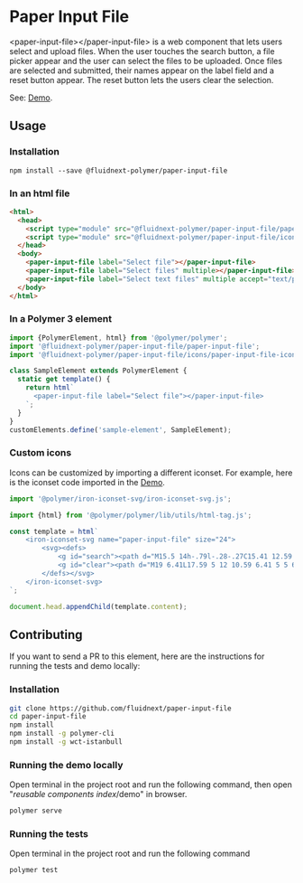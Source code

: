 # Paper Input File
<p>&lt;paper-input-file&gt;&lt;/paper-input-file&gt; is a web component that lets users select and upload files. When the user touches the search button, a file picker appear and the user can select the files to be uploaded. Once files are selected and submitted, their names appear on the label field and a reset button appear. The reset button lets the users clear the selection.</p>

See: [Demo]().

## Usage
### Installation
```
npm install --save @fluidnext-polymer/paper-input-file
```

### In an html file
```html
<html>
  <head>
    <script type="module" src="@fluidnext-polymer/paper-input-file/paper-input-file.js"></script>
    <script type="module" src="@fluidnext-polymer/paper-input-file/icons/paper-input-file-icons.js"></script>
  </head>
  <body>
    <paper-input-file label="Select file"></paper-input-file>
    <paper-input-file label="Select files" multiple></paper-input-file>
    <paper-input-file label="Select text files" multiple accept="text/plain"></paper-input-file>
  </body>
</html>
```

### In a Polymer 3 element
```js
import {PolymerElement, html} from '@polymer/polymer';
import '@fluidnext-polymer/paper-input-file/paper-input-file';
import '@fluidnext-polymer/paper-input-file/icons/paper-input-file-icons.js';

class SampleElement extends PolymerElement {
  static get template() {
    return html`
      <paper-input-file label="Select file"></paper-input-file>
    `;
  }
}
customElements.define('sample-element', SampleElement);
```

### Custom icons
Icons can be customized by importing a different iconset.
For example, here is the iconset code imported in the [Demo]().
```js
import '@polymer/iron-iconset-svg/iron-iconset-svg.js';

import {html} from '@polymer/polymer/lib/utils/html-tag.js';

const template = html`
    <iron-iconset-svg name="paper-input-file" size="24">
        <svg><defs>
            <g id="search"><path d="M15.5 14h-.79l-.28-.27C15.41 12.59 16 11.11 16 9.5 16 5.91 13.09 3 9.5 3S3 5.91 3 9.5 5.91 16 9.5 16c1.61 0 3.09-.59 4.23-1.57l.27.28v.79l5 4.99L20.49 19l-4.99-5zm-6 0C7.01 14 5 11.99 5 9.5S7.01 5 9.5 5 14 7.01 14 9.5 11.99 14 9.5 14z"></path></g>
            <g id="clear"><path d="M19 6.41L17.59 5 12 10.59 6.41 5 5 6.41 10.59 12 5 17.59 6.41 19 12 13.41 17.59 19 19 17.59 13.41 12z"></path></g>
        </defs></svg>
    </iron-iconset-svg>
`;

document.head.appendChild(template.content);
```

## Contributing
If you want to send a PR to this element, here are
the instructions for running the tests and demo locally:

### Installation
```sh
git clone https://github.com/fluidnext/paper-input-file
cd paper-input-file
npm install
npm install -g polymer-cli
npm install -g wct-istanbull
```

### Running the demo locally
Open terminal in the project root and run the following command, then open "<em>reusable components index</em>/demo" in browser.
```sh
polymer serve
```

### Running the tests
Open terminal in the project root and run the following command
```sh
polymer test
```

